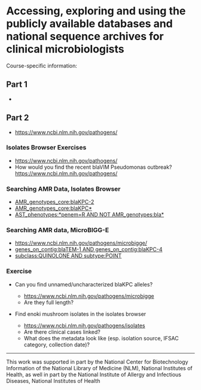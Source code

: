 Accessing, exploring and using the publicly available databases and national sequence archives for clinical microbiologists
============================================================================================================================


Course-specific information:

Part 1
-------
-

Part 2
-------

- <https://www.ncbi.nlm.nih.gov/pathogens/>

### Isolates Browser Exercises

- <https://www.ncbi.nlm.nih.gov/pathogens/>
- How would you find the recent blaVIM Pseudomonas outbreak?
<https://www.ncbi.nlm.nih.gov/pathogens/>

### Searching AMR Data, Isolates Browser

- [AMR\_genotypes\_core:blaKPC-2](https://www.ncbi.nlm.nih.gov/pathogens/isolates/#AMR_genotypes_core:blaKPC-2)
- [AMR\_genotypes\_core:blaKPC\*](https://www.ncbi.nlm.nih.gov/pathogens/isolates/#AMR_genotypes_core:blaKPC*)
- [AST_phenotypes:\*penem=R AND NOT AMR\_genotypes:bla\*](https://www.ncbi.nlm.nih.gov/pathogens/isolates/#AST_phenotypes:*penem=R%20AND%20NOT%20AMR_genotypes:bla*)

### Searching AMR data, MicroBIGG-E

- <https://www.ncbi.nlm.nih.gov/pathogens/microbigge/>
- [genes\_on\_contig:blaTEM-1 AND genes\_on\_contig:blaKPC-4](https://www.ncbi.nlm.nih.gov/pathogens/microbigge/#genes_on_contig:blaTEM-1%20AND%20genes_on_contig:blaKPC-4)
- [subclass:QUINOLONE AND subtype:POINT](https://www.ncbi.nlm.nih.gov/pathogens/microbigge/#subclass:QUINOLONE%20AND%20subtype:POINT)

### Exercise

- Can you find unnamed/uncharacterized blaKPC alleles? 
    - https://www.ncbi.nlm.nih.gov/pathogens/microbigge
    - Are they full length?

- Find enoki mushroom isolates in the isolates browser
    - <https://www.ncbi.nlm.nih.gov/pathogens/isolates>
    - Are there clinical cases linked?
    - What does the metadata look like (esp. isolation source, IFSAC category, collection date)?


-----------------------------------------------------------------------------------------------
This work was supported in part by the National Center for Biotechnology Information of the National Library of Medicine (NLM), National Institutes of Health, as well in part by the National Institute of Allergy and Infectious Diseases,
National Institutes of Health

